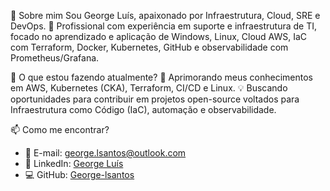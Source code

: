 👋 Sobre mim
  Sou George Luís, apaixonado por Infraestrutura, Cloud, SRE e DevOps.
  💼 Profissional com experiência em suporte e infraestrutura de TI, focado no aprendizado e aplicação de Windows, Linux, Cloud AWS, IaC com Terraform, Docker, Kubernetes, GitHub e observabilidade com Prometheus/Grafana.

🎯 O que estou fazendo atualmente?
  🌱 Aprimorando meus conhecimentos em AWS, Kubernetes (CKA), Terraform, CI/CD e Linux.
  💡 Buscando oportunidades para contribuir em projetos open-source voltados para Infraestrutura como Código (IaC), automação e observabilidade.

📫 Como me encontrar?
 - 📧 E-mail: george.lsantos@outlook.com
 - 💼 LinkedIn: [George Luís](https://www.linkedin.com/in/george-lu%C3%ADs-9a91a6132/) 
 - 💻 GitHub: [George-lsantos](https://github.com/George-lsantos)

<!---
George-lsantos/George-lsantos is a ✨ special ✨ repository because its `README.md` (this file) appears on your GitHub profile.
You can click the Preview link to take a look at your changes.
--->
